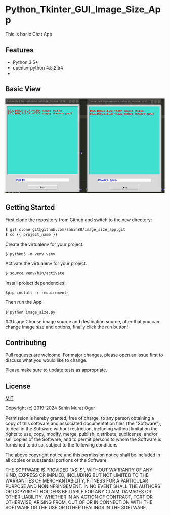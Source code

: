 # Python_Tkinter_GUI_Image_Size_App



This is basic Chat App


## Features
  -  Python 3.5+
  -  opencv-python 4.5.2.54
  - 

##  Basic View
![alt text](https://github.com/sahin88/Python_Socket_Tkinter_GUI/blob/master/gui.png)



## Getting Started
First clone the repository from Github and switch to the new directory:
```
$ git clone git@github.com/sahin88/image_size_app.git
$ cd {{ project_name }}
```
Create the virtualenv for your project.
```
$ python3 -m venv venv

```

Activate the virtualenv for your project.
```
$ source venv/bin/activate

```
Install project dependencies:
```
$pip install -r requirements

```

Then  run the App
```
$ python image_size.py

```
##Usage
Choose image source and destination source, after that you can change image size and options, finally click the run button!


## Contributing
Pull requests are welcome. For major changes, please open an issue first to discuss what you would like to change.

Please make sure to update tests as appropriate.

## License
[MIT](https://choosealicense.com/licenses/mit/)

Copyright (c) 2019-2024 Sahin Murat Ogur

Permission is hereby granted, free of charge, to any person obtaining a copy of this software and associated documentation files (the "Software"),
to deal in the Software without restriction, including without limitation the rights to use, copy, modify, merge, publish, distribute, sublicense, and/or sell copies of the Software, and to permit persons to whom the Software is furnished to do so, subject to the following conditions:

The above copyright notice and this permission notice shall be included in all copies or substantial portions of the Software.

THE SOFTWARE IS PROVIDED "AS IS", WITHOUT WARRANTY OF ANY KIND, EXPRESS OR IMPLIED, INCLUDING BUT NOT LIMITED TO THE WARRANTIES OF MERCHANTABILITY, FITNESS FOR A PARTICULAR PURPOSE AND NONINFRINGEMENT. IN NO EVENT SHALL THE AUTHORS OR COPYRIGHT HOLDERS BE LIABLE FOR ANY CLAIM, DAMAGES OR OTHER LIABILITY, 
WHETHER IN AN ACTION OF CONTRACT, TORT OR OTHERWISE, ARISING FROM, OUT OF OR IN CONNECTION WITH THE SOFTWARE OR THE USE OR OTHER DEALINGS IN THE SOFTWARE.